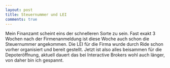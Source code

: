```yaml
---
layout: post
title: Steuernummer und LEI
comments: true
---
```


Mein Finanzamt scheint eins der schnelleren Sorte zu sein. Fast exakt 3 Wochen nach der Firmenanmeldung ist diese Woche auch schon die Steuernummer angekommen.
Die LEI für die Firma wurde durch Ride schon vorher organisiert und bereit gestellt. Jetzt ist also alles beisammen für die Depoteröffnung, aktuell dauert das
bei Interactive Brokers wohl auch länger, von daher bin ich gespannt.
